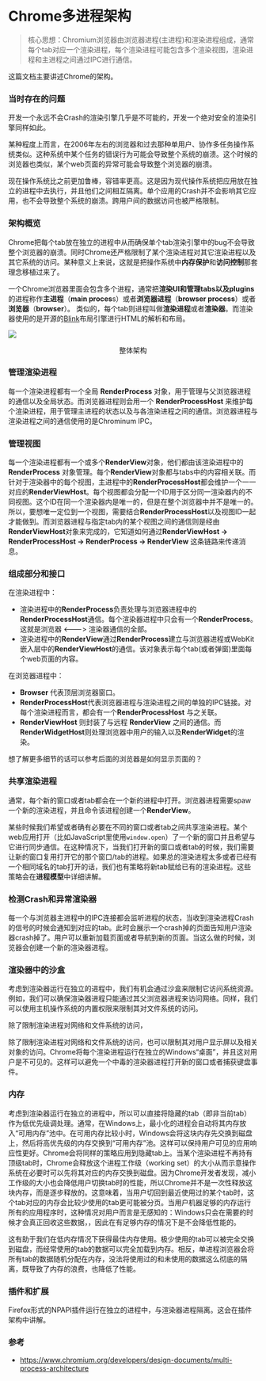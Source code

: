 # Chrome多进程架构

> 核心思想：Chromium浏览器由浏览器进程(主进程)和渲染进程组成，通常每个tab对应一个渲染进程，每个渲染进程可能包含多个渲染视图，渲染进程和主进程之间通过IPC进行通信。

这篇文档主要讲述Chrome的架构。

### 当时存在的问题

开发一个永远不会Crash的渲染引擎几乎是不可能的，开发一个绝对安全的渲染引擎同样如此。

某种程度上而言，在2006年左右的浏览器和过去那种单用户、协作多任务操作系统类似。这种系统中某个任务的错误行为可能会导致整个系统的崩溃。这个时候的浏览器也类似，某个web页面的异常可能会导致整个浏览器的崩溃。

现在操作系统比之前更加鲁棒，容错率更高。这是因为现代操作系统把应用放在独立的进程中去执行，并且他们之间相互隔离。单个应用的Crash并不会影响其它应用，也不会导致整个系统的崩溃。跨用户间的数据访问也被严格限制。

### 架构概览
Chrome把每个tab放在独立的进程中从而确保单个tab渲染引擎中的bug不会导致整个浏览器的崩溃。同时Chrome还严格限制了某个渲染进程对其它渲染进程以及其它系统的访问。某种意义上来说，这就是把操作系统中**内存保护**和**访问控制**那套理念移植过来了。

一个Chrome浏览器里面会包含多个进程，通常把**渲染UI和管理tabs以及plugins**的进程称作**主进程**（**main proces**s）或者**浏览器进程**（**browser process**）或者**浏览器**（**browser**）。
类似的，每个tab则进程叫做**渲染进程**或者**渲染器**。而渲染器使用的是开源的[Blink](https://www.chromium.org/blink)布局引擎进行HTML的解析和布局。

![](https://mmbiz.qpic.cn/mmbiz_png/XsgEbl9Edmn1FQ6ZGu68HY3gqmxcKoRibbe0Y6H8WB0ibdhLUibfCd7hQUzxVkvlLb2S8BTdbrP2cdUCeMO5OecAw/0)
<center>整体架构</center>

### 管理渲染进程
每一个渲染进程都有一个全局 **RenderProcess** 对象，用于管理与父浏览器进程的通信以及全局状态。而浏览器进程则会用一个 **RenderProcessHost** 来维护每个渲染进程，用于管理主进程的状态以及与各渲染进程之间的通信。浏览器进程与渲染进程之间的通信使用的是Chrominum IPC。

### 管理视图
每一个渲染进程都有一个或多个**RenderView**对象，他们都由该渲染进程中的**RenderProcess** 对象管理。每个**RenderView**对象都与tabs中的内容相关联。而针对于渲染器中的每个视图，主进程中的**RenderProcessHost**都会维护一个一一对应的**RenderViewHost**。每个视图都会分配一个ID用于区分同一渲染器内的不同视图。这个ID在同一个渲染器内是唯一的，但是在整个浏览器中并不是唯一的。所以，要想唯一定位到一个视图，需要结合**RenderProcessHost**以及视图ID一起才能做到。而浏览器进程与指定tab内的某个视图之间的通信则是经由**RenderViewHost**对象来完成的，它知道如何通过**RenderViewHost -> RenderProcessHost   -> RenderProcess -> RenderView**  这条链路来传递消息。

### 组成部分和接口

在渲染进程中：

- 渲染进程中的**RenderProcess**负责处理与浏览器进程中的**RenderProcessHost**通信。每个渲染器进程中只会有一个**RenderProcess**。这就是浏览器 <---> 渲染器通信的全部。
- 渲染进程中的**RenderView**通过**RenderProcess**建立与浏览器进程或WebKit嵌入层中的**RenderViewHost**的通信。该对象表示每个tab(或者弹窗)里面每个web页面的内容。

在浏览器进程中：

- **Browser** 代表顶层浏览器窗口。
- **RenderProcessHost**代表浏览器进程与渲染进程之间的单独的IPC链接。对每个渲染进程而言，都会有一个**RenderProcessHost** 与之关联。
- **RenderViewHost** 则封装了与远程 **RenderView** 之间的通信。而**RenderWidgetHost**则处理浏览器中用户的输入以及**RenderWidget**的渲染。

想了解更多细节的话可以参考后面的浏览器是如何显示页面的？

### 共享渲染进程
通常，每个新的窗口或者tab都会在一个新的进程中打开。浏览器进程需要spaw一个新的渲染进程，并且命令该进程创建一个**RenderView**。

某些时候我们希望或者确有必要在不同的窗口或者tab之间共享渲染进程。某个web应用打开（比如JavaScript里使用`window.open`）了一个新的窗口并且希望与它进行同步通信。在这种情况下，当我们打开新的窗口或者tab的时候，我们需要让新的窗口复用打开它的那个窗口/tab的进程。如果总的渲染进程太多或者已经有一个相同域名的tab打开的话，我们也有策略将新tab赋给已有的渲染进程。这些策略会在**进程模型**中详细讲解。

### 检测Crash和异常渲染器
每一个与浏览器主进程中的IPC连接都会监听进程的状态，当收到渲染进程Crash的信号的时候会通知到对应的tab。此时会展示一个crash掉的页面告知用户渲染器crash掉了。用户可以重新加载页面或者导航到新的页面。当这么做的时候，浏览器会创建一个新的渲染器进程。


### 渲染器中的沙盒

考虑到渲染器运行在独立的进程中，我们有机会通过沙盒来限制它访问系统资源。例如，我们可以确保渲染器进程只能通过其父浏览器进程来访问网络。同样，我们可以使用主机操作系统的内置权限来限制其对文件系统的访问。

除了限制渲染进程对网络和文件系统的访问，

除了限制渲染进程对网络和文件系统的访问，也可以限制其对用户显示屏以及相关对象的访问。Chrome将每个渲染进程运行在独立的Windows“桌面”，并且这对用户是不可见的。这样可以避免一个中毒的渲染器进程打开新的窗口或者捕获键盘事件。

### 内存
考虑到渲染器运行在独立的进程中，所以可以直接将隐藏的tab（即非当前tab）作为低优先级调处理。通常，在Windows上，最小化的进程会自动将其内存放入“可用内存”池中。在可用内存比较小时，Windows会将这块内存先交换到磁盘上，然后将高优先级的内存交换到“可用内存”池。这样可以保持用户可见的应用响应性更好。Chrome会将同样的策略应用到隐藏tab上。当某个渲染进程不再持有顶级tab时，Chrome会释放这个进程工作级（working set）的大小从而示意操作系统在必要时可以先将其对应的内存交换到磁盘。因为Chrome开发者发现，减小工作级的大小也会降低用户切换tab时的性能，所以Chrome并不是一次性释放这块内存，而是逐步释放的。这意味着，当用户切回到最近使用过的某个tab时，这个tab对应的内存会比较少使用的tab更可能被分页。当用户机器足够的内存运行所有的应用程序时，这种情况对用户而言是无感知的：Windows只会在需要的时候才会真正回收这些数据，，因此在有足够内存的情况下是不会降低性能的。

这有助于我们在低内存情况下获得最佳内存使用。极少使用的tab可以被完全交换到磁盘，而经常使用的tab的数据可以完全加载到内存。相反，单进程浏览器会将所有tab的数据随机分配在内存，没法将使用过的和未使用的数据这么彻底的隔离，既导致了内存的浪费，也降低了性能。

### 插件和扩展
Firefox形式的NPAPI插件运行在独立的进程中，与渲染器进程隔离。这会在插件架构中讲解。



### 参考

- https://www.chromium.org/developers/design-documents/multi-process-architecture
